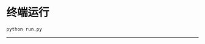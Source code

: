 # 终端运行

```shell
python run.py
```
****************************************************************************************************************************************************************************************************************************************************************************************************************************************************